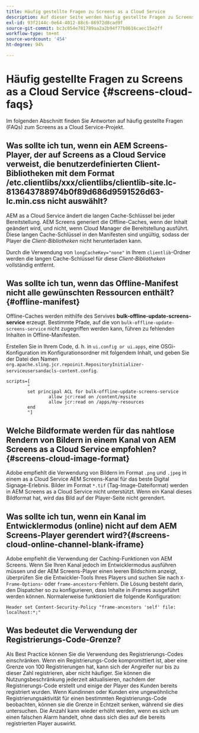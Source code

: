 ```yaml
---
title: Häufig gestellte Fragen zu Screens as a Cloud Service
description: Auf dieser Seite werden häufig gestellte Fragen zu Screens as a Cloud Service beschrieben.
exl-id: 93f2144c-0e64-4012-88c6-86972d8cad9f
source-git-commit: bc3c054e781789aa2a2b94f77b0616caec15e2ff
workflow-type: tm+mt
source-wordcount: '454'
ht-degree: 94%

---
```


# Häufig gestellte Fragen zu Screens as a Cloud Service {#screens-cloud-faqs}

Im folgenden Abschnitt finden Sie Antworten auf häufig gestellte Fragen (FAQs) zum Screens as a Cloud Service-Projekt.

## Was sollte ich tun, wenn ein AEM Screens-Player, der auf Screens as a Cloud Service verweist, die benutzerdefinierten Client-Bibliotheken mit dem Format /etc.clientlibs/xxx/clientlibs/clientlib-site.lc-813643788974b0f89d686d9591526d63-lc.min.css nicht auswählt?

AEM as a Cloud Service ändert die langen Cache-Schlüssel bei jeder Bereitstellung. AEM Screens generiert die Offline-Caches, wenn der Inhalt geändert wird, und nicht, wenn Cloud Manager die Bereitstellung ausführt. Diese langen Cache-Schlüssel in den Manifesten sind ungültig, sodass der Player die *Client-Bibliotheken* nicht herunterladen kann.

Durch die Verwendung von `longCacheKey="none"` in Ihrem `clientlib`-Ordner werden die langen Cache-Schlüssel für diese *Client-Bibliotheken* vollständig entfernt.


## Was sollte ich tun, wenn das Offline-Manifest nicht alle gewünschten Ressourcen enthält? {#offline-manifest}

Offline-Caches werden mithilfe des Servives **bulk-offline-update-screens-service** erzeugt. Bestimmte Pfade, auf die von `bulk-offline-update-screens-service` nicht zugegriffen werden kann, führen zu fehlenden Inhalten in Offline-Manifesten.

Erstellen Sie in Ihrem Code, d. h. in `ui.config or ui.apps`, eine OSGi-Konfiguration im Konfigurationsordner mit folgendem Inhalt, und geben Sie der Datei den Namen `org.apache.sling.jcr.repoinit.RepositoryInitializer-serviceusersandacls-content.config`.

```
scripts=[
        "
        set principal ACL for bulk-offline-update-screens-service
                allow jcr:read on /content/mysite
                allow jcr:read on /apps/my-resources
        end
        "] 
```

## Welche Bildformate werden für das nahtlose Rendern von Bildern in einem Kanal von AEM Screens as a Cloud Service empfohlen?{#screens-cloud-image-format}

Adobe empfiehlt die Verwendung von Bildern im Format `.png` und `.jpeg` in einem as a Cloud Service AEM Screens-Kanal für das beste Digital Signage-Erlebnis.
Bilder im Format `*.tif` (Tag-Image-Dateiformat) werden in AEM Screens as a Cloud Service nicht unterstützt. Wenn ein Kanal dieses Bildformat hat, wird das Bild auf der Player-Seite nicht gerendert.

## Was sollte ich tun, wenn ein Kanal im Entwicklermodus (online) nicht auf dem AEM Screens-Player gerendert wird?{#screens-cloud-online-channel-blank-iframe}

Adobe empfiehlt die Verwendung der Caching-Funktionen von AEM Screens. Wenn Sie Ihren Kanal jedoch im Entwicklermodus ausführen müssen und der AEM Screens-Player einen leeren Bildschirm anzeigt, überprüfen Sie die Entwickler-Tools Ihres Players und suchen Sie nach `X-Frame-Options`- oder `frame-ancestors`-Fehlern. Die Lösung besteht darin, den Dispatcher so zu konfigurieren, dass Inhalte in iFrames ausgeführt werden können. Normalerweise funktioniert die folgende Konfiguration:

```
Header set Content-Security-Policy "frame-ancestors 'self' file: localhost:*;"
```

## Was bedeutet die Verwendung der Registrierungs-Code-Grenze?

Als Best Practice können Sie die Verwendung des Registrierungs-Codes einschränken. Wenn ein Registrierungs-Code kompromittiert ist, aber eine Grenze von 100 Registrierungen hat, kann sich der Angreifer nur bis zu dieser Zahl registrieren, aber nicht häufiger. Sie können die Nutzungsbeschränkung jederzeit aktualisieren, nachdem der Registrierungs-Code erstellt und einige der Player des Kunden bereits registriert wurden. Wenn Kundinnen oder Kunden eine ungewöhnliche Registrierungsaktivität für einen bestimmten Registrierungs-Code beobachten, können sie die Grenze in Echtzeit senken, während sie dies untersuchen. Die Anzahl kann wieder erhöht werden, wenn es sich um einen falschen Alarm handelt, ohne dass sich dies auf die bereits registrierten Player auswirkt.
